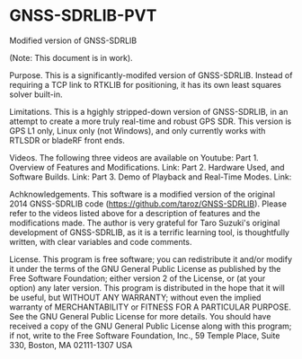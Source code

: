 # GNSS-SDRLIB-PVT
Modified version of GNSS-SDRLIB

(Note: This document is in work).

Purpose. This is a significantly-modifed version of GNSS-SDRLIB. Instead of requiring a TCP link to RTKLIB for positioning, it has its own least squares solver built-in. 

Limitations. This is a hgighly stripped-down version of GNSS-SDRLIB, in an attempt to create a more truly real-time and robust GPS SDR. This version is GPS L1 only, Linux only (not Windows), and only currently works with RTLSDR or bladeRF front ends.

Videos. The following three videos are available on Youtube:
Part 1. Overview of Features and Modifications. Link:
Part 2. Hardware Used, and Software Builds. Link:
Part 3. Demo of Playback and Real-Time Modes. Link:

Achknowledgements. This software is a modified version of the original 2014 GNSS-SDRLIB code (https://github.com/taroz/GNSS-SDRLIB). Please refer to the videos listed above for a description of features and the modifications made. The author is very grateful for Taro Suzuki's original development of GNSS-SDRLIB, as it is a terrific learning tool, is thoughtfully written, with clear variables and code comments. 

License. This program is free software; you can redistribute it and/or modify it under the terms of the GNU General Public License as published by the Free Software Foundation; either version 2 of the License, or (at your option) any later version. This program is distributed in the hope that it will be useful, but WITHOUT ANY WARRANTY; without even the implied warranty of MERCHANTABILITY or FITNESS FOR A PARTICULAR PURPOSE. See the GNU General Public License for more details. You should have received a copy of the GNU General Public License along with this program; if not, write to the Free Software Foundation, Inc., 59 Temple Place, Suite 330, Boston, MA 02111-1307 USA

